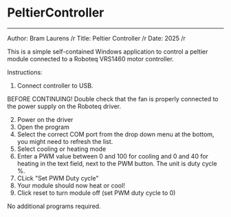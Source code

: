 # PeltierController
-------------------------------------------
Author: Bram Laurens /r
Title: Peltier Controller /r
Date: 2025 /r


This is a simple self-contained Windows application to control a peltier module connected to a Roboteq
VRS1460 motor controller.

Instructions:
1. Connect controller to USB.

BEFORE CONTINUING! Double check that the fan is properly connected to the power supply on the Roboteq driver.

2. Power on the driver
3. Open the program
4. Select the correct COM port from the drop down menu at the bottom, you might need to refresh the list.
5. Select cooling or heating mode
6. Enter a PWM value between 0 and 100 for cooling and 0 and 40 for heating in the text field, next to the PWM button. The unit is duty cycle %.
7. CLick "Set PWM Duty cycle"
8. Your module should now heat or cool!
9. Click reset to turn module off (set PWM duty cycle to 0)


No additional programs required.
